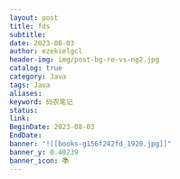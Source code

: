 ```yaml
---
layout: post
title: fds
subtitle: 
date: 2023-08-03
author: ezekielgcl
header-img: img/post-bg-re-vs-ng2.jpg
catalog: true
category: Java
tags: Java
aliases: 
keyword: 码农笔记
status: 
link: 
BeginDate: 2023-08-03
EndDate:
banner: "![[books-g156f242fd_1920.jpg]]"
banner_y: 0.40239
banner_icon: 📚
---
```




